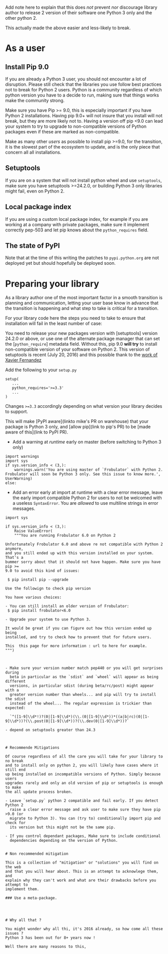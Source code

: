 ---
---


Add note here to explain that this does _not_ prevent _nor_ discourage library
author to release 2 version of their software one Python 3 only and the other
python 2. 

This actually made the above easier and less-likely to break. 


# As a user

## Install Pip 9.0

If you are already a Python 3 user, you should not encounter a lot of
disruption. Please still check that the libraries you use follow best practices
not to break for Python 2 users. Python is a community regardless of which
python version you have to a decide to run, making sure that things works make
the community strong.

Make sure you have Pip >= 9.0, this is especially important if you have Python
2 installations. Having pip 9.0+ will not insure that you install will not
break, but they are more likely not to. Having a version off pip <9.0 can lead
your system to try to upgrade to non-compatible versions of Python packages
even if these are marked as non-compatible.

Make as many other _users_ as possible to install pip >=9.0, for the
transition, it is the slowest part of the ecosystem to update, and is the only
piece that concern all all installations.

## Setuptools

If you are on a system that will not install python wheel and use `setuptools`,
make sure you have setuptools >=24.2.0, or building Python 3 only libraries
might fail, even on Python 2.

## Local package index

If you are using a custom local package index, for example if you are working
at a company with private packages, make sure it implement correctly pep-503
and let pip knows about the `python_requires` field.

## The state of PyPI

Note that at the time of this writing the patches to `pypi.python.org` are not
deployed yet but should hopefully be deployed soon.


# Preparing your library



As a library author one of the most important factor in a smooth transition is
planning and communication, letting your user base know in advance that the
transition is happening and what step to take is critical for a transition.

For your library code here the steps you need to take to ensure that
installation will fail in the least number of case:

You need to release your new packages version with [setuptools] version 24.2.0
or above, or use one of the alternate package manager that can set the
[`python_require`] metadata field. Without this, pip 9.0 **will try** to
install non-compatible version of your software on Python 2. This version of
setuptools is recent (July 20, 2016) and this possible thank to the [work of
Xavier Fernandez](https://github.com/pypa/setuptools/pull/631)

Add the following to your `setup.py`

```
setup(
   ...
   python_requires='>=3.3'
   ...
)
```

Changes `>=3.3` accordingly depending on what version your library decides to
support.

This will make [PyPI aware](linkto mike's PR on warehouse) that your package is
Python 3 only, and [allow pip](link to pip's PR) to be [made aware of this](link to PyPI PR).


- Add a warning at _runtime_ early on master (before switching to Python 3
  only)

```
import warnings
import sys
if sys.version_info < (3,):
    warnings.warn('You are using master of `Frobulator` with Python 2. Frobulator will soon be Python 3 only. See this issue to know more.', UserWarning)
else:

```

- Add an error early at import at runtime with a clear error message, leave the
  early import compatible Python 2 for users to not be welcomed with a useless `SyntaxError`.
  You are _allowed_ to use multiline strings in error messages.


```
import sys

if sys.version_info < (3,):
    Raise ValueError(
    """You are running Frobulator 6.0 on Python 2

Unfortunately Frobulator 6.0 and above re not compatible with Python 2 anymore,
and you still ended up with this version installed on your system. That's a
bummer sorry about that it should not have happen. Make sure you have pip >=
9.0 to avoid this kind of issues:

 $ pip install pip --upgrade

Use the followign to check pip version

You have various choices:

- You can still install an older version of Frobulator:
 $ pip install frobulator<6.0

- Upgrade your system to use Python 3.

It would be great if you can figure out how this version ended up being
installed, and try to check how to prevent that for future users.

This  this page for more information : url to here for example.
""")

    

- Make sure your version number match pep440 or you will get surprises during
  beta in particular as the `sdist` and `wheel` will appear as being different
  versions, in particular sdist (during beta/rc/post) might appear with a
  greater version number than wheels... and pip will try to install the sdist
  instead of the wheel... The regular expression is trickier than expected:

  `^([1-9]\\d*!)?(0|[1-9]\\d*)(\\.(0|[1-9]\\d*))*((a|b|rc)(0|[1-9]\\d*))?(\\.post(0|[1-9]\\d*))?(\\.dev(0|[1-9]\\d*))?`

- depend on setuptools greater than 24.3



# Recommende Mitigations

Of course regardless of all the care you will take for your library to no break
and to install only on python 2, you will likely have cases where it still end
up being installed on incompatible versions of Python. Simply because users
upgrades rarely and only an old version of pip or setuptools is enough to make
the all update process broken.

- Leave `setup.py` python 2 compatible and fail early. If you detect Python 2
  raise a clear error message and ask user to make sure they have pip >9.0 (or
  migrate to Python 3). You can (try to) conditionally import pip and check for
  its version but this might not be the same pip. 

- If you control dependant packages, Make sure to include conditional
  dependencies depending on the version of Python.


# Non recommended mitigation

This is a collection of "mitigation" or "solutions" you will find on the web
and that you will hear about. This is an attempt to acknowlege them, and
explain why they can't work and what are their drawbacks before you attempt to
implement them.

### Use a meta-package.




# Why all that ?

You might wonder why all thi, it's 2016 already, so how come all these issues ?
Python 3 has been out for 8+ years now !

Well there are many reasons to this, 

